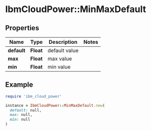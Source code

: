 # IbmCloudPower::MinMaxDefault

## Properties

| Name | Type | Description | Notes |
| ---- | ---- | ----------- | ----- |
| **default** | **Float** | default value |  |
| **max** | **Float** | max value |  |
| **min** | **Float** | min value |  |

## Example

```ruby
require 'ibm_cloud_power'

instance = IbmCloudPower::MinMaxDefault.new(
  default: null,
  max: null,
  min: null
)
```

